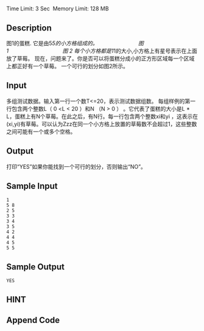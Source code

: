 # 
Time Limit: 3 Sec  Memory Limit: 128 MB


## Description
图1的蛋糕. 它是由5*5的小方格组成的。
           
               图 1                                    图 2
每个小方格都是1*1的大小,小方格上有星号表示在上面放了草莓。
现在，问题来了。你是否可以将蛋糕分成小的正方形区域每一个区域上都正好有一个草莓。
一个可行的划分如图2所示。


## Input
多组测试数据。输入第一行一个数T<=20，表示测试数据组数。
每组样例的第一行包含两个整数L（ 0 <L < 20 ）和N （N > 0 ） 。它代表了蛋糕的大小是L * L，蛋糕上有N个草莓。在此之后，有N行。每一行包含两个整数xi和yi ，这表示在(xi,yi)有草莓。可以认为Zzz在同一个小方格上放置的草莓数不会超过1，这些整数之间可能有一个或多个空格。

## Output
打印“YES”如果你能找到一个可行的划分，否则输出“NO”。

## Sample Input
```
1
5 8
2 5
3 3
3 4
3 5
4 2
4 4
4 5
5 5

```
## Sample Output
```
YES

```

## HINT


## Append Code
